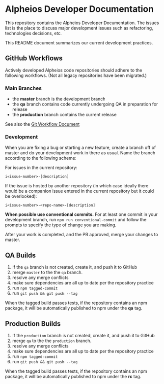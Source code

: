 # Alpheios Developer Documentation

This repository contains the Alpheios Developer Documentation. The issues list is the place to discuss major development issues such as refactoring, 
technologies decisions, etc.

This README document summarizes our current development practices.

## GitHub Workflows

Actively developed Alpheios code repositories should adhere to the following workflows. (Not all legacy repositories have been migrated.)

### Main Branches

* the **master** branch is the development branch
* the **qa** branch contains code currently undergoing QA in preparation for release
* the **production** branch contains the current release

See also the [Git Workflow Document](https://github.com/alpheios-project/documentation/tree/master/development/git-workflow)

### Development 

When you are fixing a bug or starting a new feature, create a branch off of master and do your development work in there as usual. 
Name the branch according to the following scheme:

For issues in the current repository:

```
i<issue-number>-[description]
```

If the issue is hosted by another repository (in which case ideally there would be a companion issue entered in the current repository but
it could be overlooked):

```
i<issue-number>-<repo-name>-[description]
```

**When possible use conventional commits.** For at least one commit in your development branch, run `npm run conventional-commit` and follow the prompts to specify the type of change you are making.

After your work is completed, and the PR approved, merge your changes to master.

## QA Builds

1. If the `qa` branch is not created, create it, and push it to GitHub
2. merge `master` to the the `qa` branch.
3. resolve any merge conflicts
4. make sure dependencies are all up to date per the repository practice
5. run `npm tagged-commit`
6. run `git push && git push --tag`

When the tagged build passes tests, if the repository contains an npm package, it will be automatically published to npm under the **qa** tag.

## Production Builds

1. If the `production` branch is not created, create it, and push it to GitHub
2. merge `qa` to the the `production` branch.
3. resolve any merge conflicts
4. make sure dependencies are all up to date per the repository practice
5. run `npm tagged-commit`
6. run `git push && git push --tag`

When the tagged build passes tests, if the repository contains an npm package, it will be automatically published to npm under the **rc** tag.

